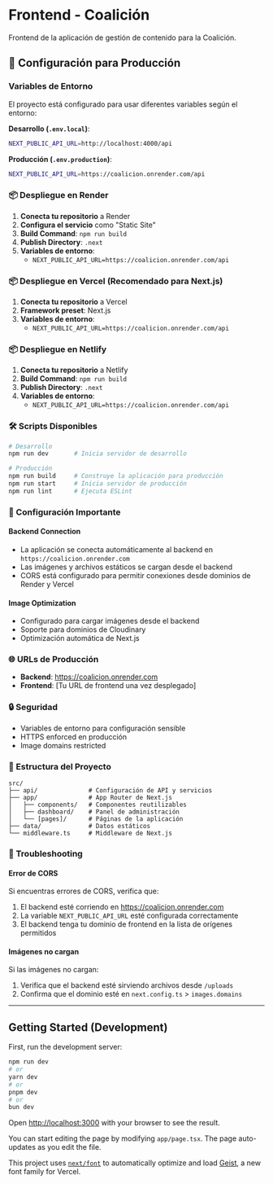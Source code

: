 # Frontend - Coalición

Frontend de la aplicación de gestión de contenido para la Coalición.

## 🚀 Configuración para Producción

### Variables de Entorno

El proyecto está configurado para usar diferentes variables según el entorno:

**Desarrollo (`.env.local`)**:
```bash
NEXT_PUBLIC_API_URL=http://localhost:4000/api
```

**Producción (`.env.production`)**:
```bash
NEXT_PUBLIC_API_URL=https://coalicion.onrender.com/api
```

### 📦 Despliegue en Render

1. **Conecta tu repositorio** a Render
2. **Configura el servicio** como "Static Site"
3. **Build Command**: `npm run build`
4. **Publish Directory**: `.next`
5. **Variables de entorno**:
   - `NEXT_PUBLIC_API_URL=https://coalicion.onrender.com/api`

### 📦 Despliegue en Vercel (Recomendado para Next.js)

1. **Conecta tu repositorio** a Vercel
2. **Framework preset**: Next.js
3. **Variables de entorno**:
   - `NEXT_PUBLIC_API_URL=https://coalicion.onrender.com/api`

### 📦 Despliegue en Netlify

1. **Conecta tu repositorio** a Netlify
2. **Build Command**: `npm run build`
3. **Publish Directory**: `.next`
4. **Variables de entorno**:
   - `NEXT_PUBLIC_API_URL=https://coalicion.onrender.com/api`

### 🛠️ Scripts Disponibles

```bash
# Desarrollo
npm run dev       # Inicia servidor de desarrollo

# Producción
npm run build     # Construye la aplicación para producción
npm run start     # Inicia servidor de producción
npm run lint      # Ejecuta ESLint
```

### 🔧 Configuración Importante

#### Backend Connection
- La aplicación se conecta automáticamente al backend en `https://coalicion.onrender.com`
- Las imágenes y archivos estáticos se cargan desde el backend
- CORS está configurado para permitir conexiones desde dominios de Render y Vercel

#### Image Optimization
- Configurado para cargar imágenes desde el backend
- Soporte para dominios de Cloudinary
- Optimización automática de Next.js

### 🌐 URLs de Producción

- **Backend**: https://coalicion.onrender.com
- **Frontend**: [Tu URL de frontend una vez desplegado]

### 🔒 Seguridad

- Variables de entorno para configuración sensible
- HTTPS enforced en producción
- Image domains restricted

### 📁 Estructura del Proyecto

```
src/
├── api/              # Configuración de API y servicios
├── app/              # App Router de Next.js
│   ├── components/   # Componentes reutilizables
│   ├── dashboard/    # Panel de administración
│   └── [pages]/      # Páginas de la aplicación
├── data/             # Datos estáticos
└── middleware.ts     # Middleware de Next.js
```

### 🚨 Troubleshooting

#### Error de CORS
Si encuentras errores de CORS, verifica que:
1. El backend esté corriendo en https://coalicion.onrender.com
2. La variable `NEXT_PUBLIC_API_URL` esté configurada correctamente
3. El backend tenga tu dominio de frontend en la lista de orígenes permitidos

#### Imágenes no cargan
Si las imágenes no cargan:
1. Verifica que el backend esté sirviendo archivos desde `/uploads`
2. Confirma que el dominio esté en `next.config.ts` > `images.domains`

---

## Getting Started (Development)

First, run the development server:

```bash
npm run dev
# or
yarn dev
# or
pnpm dev
# or
bun dev
```

Open [http://localhost:3000](http://localhost:3000) with your browser to see the result.

You can start editing the page by modifying `app/page.tsx`. The page auto-updates as you edit the file.

This project uses [`next/font`](https://nextjs.org/docs/app/building-your-application/optimizing/fonts) to automatically optimize and load [Geist](https://vercel.com/font), a new font family for Vercel.
